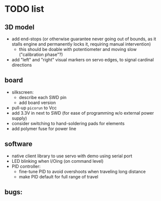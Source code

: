 # TODO list

## 3D model
* add end-stops (or otherwise guarantee never going out of bounds, as it stalls engine and permanently locks it, requiring manual intervention)
  - this should be doable with potentiometer and moving slow ("calibration phase"?)
* add "left" and "right" visual markers on servo edges, to signal cardinal directions

## board
* silkscreen:
  * describe each SWD pin
  * add board version
* pull-up `picorun` to Vcc
* add 3.3V in next to SWD (for ease of programming w/o external power supply)
* consider switching to hand-soldering pads for elements
* add polymer fuse for power line

## software
* native client library to use servo with demo using serial port
* LED blinking when I/Oing (on command level)
* PID controller:
  * fine-tune PID to avoid overshoots when traveling long distance
  * make PID default for full range of travel

## bugs:
